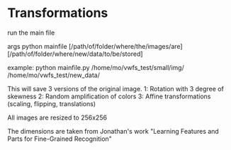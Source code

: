 # Transformations

run the main file 

args python mainfile [/path/of/folder/where/the/images/are] [/path/of/folder/where/new/data/to/be/stored]

example:
python mainfile.py /home/mo/vwfs_test/small/img/ /home/mo/vwfs_test/new_data/

This will save 3 versions of the original image.
1: Rotation with 3 degree of skewness
2: Random amplification of colors
3: Affine transformations (scaling, flipping, translations)

All images are resized to 256x256

The dimensions are taken from Jonathan's work "Learning Features and Parts for Fine-Grained Recognition"

